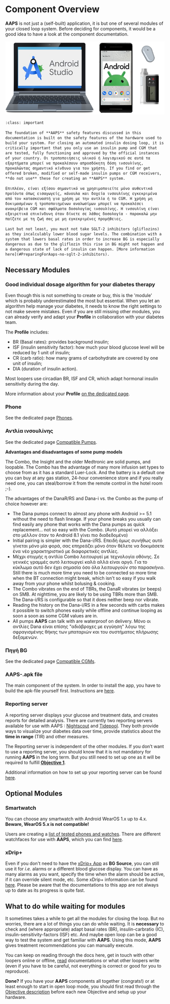 # Component Overview

**AAPS** is not just a (self-built) application, it is but one of several modules of your closed loop system. Before deciding for components, it would be a good idea to have a look at the component documentation.

![Components overview](../images/modules.png)

```{admonition} IMPORTANT SAFETY NOTICE
:class: important

The foundation of **AAPS** safety features discussed in this documentation is built on the safety features of the hardware used to build your system. For closing an automated insulin dosing loop, it is critically important that you only use an insulin pump and CGM that are tested, fully functioning and approved by the official instances of your country. Οι τροποποιήσεις υλικού ή λογισμικού σε αυτά τα εξαρτήματα μπορεί να προκαλέσουν απροσδόκητη δόση ινσουλίνης, προκαλώντας σημαντικό κίνδυνο για τον χρήστη. If you find or get offered broken, modified or self-made insulin pumps or CGM receivers, **do not use** these for creating an **AAPS** system.

Επιπλέον, είναι εξίσου σημαντικό να χρησιμοποιείτε μόνο αυθεντικά προϊόντα όπως εισαγωγείς, κάνουλα και δοχεία ινσουλίνης εγκεκριμένα από τον κατασκευαστή για χρήση με την αντλία ή το CGM. Η χρήση μη δοκιμασμένων ή τροποποιημένων αναλωσίμων μπορεί να προκαλέσει ανακρίβεια CGM και σφάλματα δοσολογίας ινσουλίνης. Η ινσουλίνη είναι εξαιρετικά επικίνδυνη όταν δίνετε σε λάθος δοσολογία - παρακαλώ μην παίζετε με τη ζωή σας με μη εγκεκριμένες προμήθειες.

Last but not least, you must not take SGLT-2 inhibitors (gliflozins) as they incalculably lower blood sugar levels. The combination with a system that lowers basal rates in order to increase BG is especially dangerous as due to the gliflozin this rise in BG might not happen and a dangerous state of lack of insulin can happen. [More information here](#PreparingForAaps-no-sglt-2-inhibitors).
```

## Necessary Modules

### Good individual dosage algorithm for your diabetes therapy

Even though this is not something to create or buy, this is the 'module' which is probably underestimated the most but essential. When you let an algorithm help manage your diabetes, it needs to know the right settings to not make severe mistakes. Even if you are still missing other modules, you can already verify and adapt your **Profile** in collaboration with your diabetes team.

The **Profile** includes:

- BR (Basal rates): provides background insulin;
- ISF (insulin sensitivity factor): how much your blood glucose level will be reduced by 1 unit of insulin;
- CR (carb ratio): how many grams of carbohydrate are covered by one unit of insulin;
- DIA (duration of insulin action).

Most loopers use circadian BR, ISF and CR, which adapt hormonal insulin sensitivity during the day.

More information about your **Profile** [on the dedicated page](../SettingUpAaps/YourAapsProfile.md).

### Phone

See the dedicated page [Phones](../Getting-Started/Phones.md).

### Αντλία ινσουλίνης

See the dedicated page [Compatible Pumps](../Getting-Started/CompatiblePumps.md).

**Advantages and disadvantages of some pump models**

The Combo, the Insight and the older Medtronic are solid pumps, and loopable. The Combo has the advantage of many more infusion set types to choose from as it has a standard Luer-Lock. And the battery is a default one you can buy at any gas station, 24-hour convenience store and if you really need one, you can steal/borrow it from the remote control in the hotel room ;-).

The advantages of the DanaR/RS and Dana-i vs. the Combo as the pump of choice however are:

- The Dana pumps connect to almost any phone with Android >= 5.1 without the need to flash lineage. If your phone breaks you usually can find easily any phone that works with the Dana pumps as quick replacement... not so easy with the Combo. (Αυτό μπορεί να αλλάξει στο μέλλον όταν το Android 8.1 γίνει πιο διαδεδομένο)
- Initial pairing is simpler with the Dana-i/RS. Επειδή όμως συνήθως αυτό γίνεται μόνο μία φορά, σας επηρεάζει μόνο όταν θέλετε να δοκιμάσετε ένα νέο χαρακτηριστικό με διαφορετικές αντλίες.
- Μέχρι στιγμής η αντλία Combo λειτουργεί με τεχνολογία οθόνης. Σε γενικές γραμμές αυτό λειτουργεί καλά αλλά είναι αργό. Για το κύκλωμα αυτό δεν έχει σημασία όσο όλα λειτουργούν στο παρασκήνιο. Still there is much more time you need to be connected so more time when the BT connection might break, which isn't so easy if you walk away from your phone whilst bolusing & cooking.
- The Combo vibrates on the end of TBRs, the DanaR vibrates (or beeps) on SMB. At nighttime, you are likely to be using TBRs more than SMB.  The Dana-i/RS is configurable so that it does neither beep nor vibrate.
- Reading the history on the Dana-i/RS in a few seconds with carbs makes it possible to switch phones easily while offline and continue looping as soon a soon as some CGM values are in.
- All pumps **AAPS** can talk with are waterproof on delivery. Μόνο οι αντλίες Dana είναι επίσης "αδιάβροχες με εγγύηση" λόγω της σφραγισμένης θήκης των μπαταριών και του συστήματος πλήρωσης δεξαμενών.

### Πηγή BG

See the dedicated page [Compatible CGMs](../Getting-Started/CompatiblesCgms.md).

### **AAPS**-.apk file

The main component of the system. In order to install the app, you have to build the apk-file yourself first. Instructions are [here](../SettingUpAaps/BuildingAaps.md).

### Reporting server

A reporting server displays your glucose and treatment data, and creates reports for detailed analysis. There are currently two reporting servers available for use with AAPS : [Nightscout](#SettingUpTheReportingServer-nightscout) and [Tidepool](#SettingUpTheReportingServer-tidepool). They both provide ways to visualize your diabetes data over time, provide statistics about the **time in range** (TIR) and other measures.

The Reporting server is independent of the other modules. If you don’t want to use a reporting server, you should know that it is not mandatory for running **AAPS** in the long term. But you still need to set up one as it will be required to fulfill [**Objective 1**](#objectives-objective1).

Additional information on how to set up your reporting server can be found [here](../SettingUpAaps/SettingUpTheReportingServer.md).

## Optional Modules

### Smartwatch

You can choose any smartwatch with Android WearOS 1.x up to 4.x. **Beware, WearOS 5.x is not compatible!**

Users are creating a [list of tested phones and watches](#Phones-list-of-tested-phones). There are different watchfaces for use with **AAPS**, which you can find [here](../WearOS/WearOsSmartwatch.md).

### xDrip+

Even if you don't need to have the [xDrip+ App](https://xdrip.readthedocs.io/en/latest/) as **BG Source**, you can still use it for _i.e._ alarms or a different blood glucose display. You can have as many alarms as you want, specify the time when the alarm should be active, if it can override silent mode, etc. Some xDrip+ information can be found [here](../CompatibleCgms/xDrip.md). Please be aware that the documentations to this app are not always up to date as its progress is quite fast.

## What to do while waiting for modules

It sometimes takes a while to get all the modules for closing the loop. But no worries, there are a lot of things you can do while waiting. It is **necessary** to check and (where appropriate) adapt basal rates (BR), insulin-carbratio (IC), insulin-sensitivity-factors (ISF) etc. And maybe open loop can be a good way to test the system and get familiar with **AAPS**. Using this mode, **AAPS** gives treatment recommendations you can manually execute.

You can keep on reading through the docs here, get in touch with other loopers online or offline, [read](../UsefulLinks/BackgroundReading.md) documentations or what other loopers write (even if you have to be careful, not everything is correct or good for you to reproduce).

**Done?** If you have your **AAPS** components all together (congrats!) or at least enough to start in open loop mode, you should first read through the [Objective description](../SettingUpAaps/CompletingTheObjectives.md) before each new Objective and setup up your hardware.
